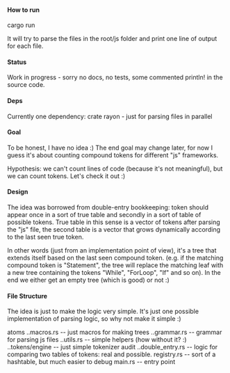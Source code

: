 #### How to run

cargo run

It will try to parse the files in the root/js folder and print one line of output for each file.

#### Status

Work in progress - sorry no docs, no tests, some commented println! in the source code.

#### Deps

Currently one dependency: crate rayon - just for parsing files in parallel

#### Goal

To be honest, I have no idea :) The end goal may change later, for now I guess it's about counting compound tokens for different "js" frameworks.

Hypothesis: we can't count lines of code (because it's not meaningful), but we can count tokens. Let's check it out :)

#### Design

The idea was borrowed from double-entry bookkeeping: token should appear once in a sort of true table and secondly in a sort of table of possible tokens. True table in this sense is a vector of tokens after parsing the "js" file, the second table is a vector that grows dynamically according to the last seen true token.

In other words (just from an implementation point of view), it's a tree that extends itself based on the last seen compound token. (e.g. if the matching compound token is "Statement", the tree will replace the matching leaf with a new tree containing the tokens "While", "ForLoop", "If" and so on). In the end we either get an empty tree (which is good) or not :)

#### File Structure

The idea is just to make the logic very simple. It's just one possible implementation of parsing logic, so why not make it simple :)

atoms
..macros.rs -- just macros for making trees
..grammar.rs -- grammar for parsing js files
..utils.rs -- simple helpers (how without it? :)
..tokens/engine -- just simple tokenizer
audit
..double_entry.rs -- logic for comparing two tables of tokens: real and possible.
registry.rs -- sort of a hashtable, but much easier to debug
main.rs -- entry point
